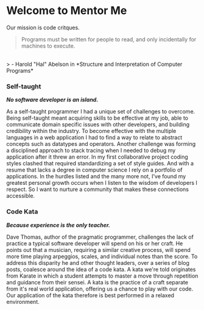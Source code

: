 # Welcome to Mentor Me
Our mission is code critques.

> Programs must be written for people to read, and only incidentally for machines to execute.
<br/>
> - Harold "Hal" Abelson in *Structure and Interpretation of Computer Programs*

### Self-taught
_**No software developer is an island.**_

As a self-taught programmer I had a unique set of challenges to overcome. Being self-taught meant acquiring skills to be effective at my job, able to communicate domain specific issues with other developers, and building credibility within the industry. To become effective with the multiple languages in a web application I had to find a way to relate to abstract concepts such as datatypes and operators. Another challenge was forming a disciplined approach to stack tracing when I needed to debug my application after it threw an error. In my first collaborative project coding styles clashed that required standardizing a set of style guides. And with a resume that lacks a degree in computer science I rely on a portfolio of applications. In the hurdles listed and the many more not, I've found my greatest personal growth occurs when I listen to the wisdom of developers I respect. So I want to nurture a community that makes these connections accessible.

### Code Kata
_**Because experience is the only teacher.**_

Dave Thomas, author of the pragmatic programmer, challenges the lack of practice a typical software developer will spend on his or her craft. He points out that a musician, requiring a similar creative process, will spend more time playing arpeggios, scales, and individual notes than the score. To address this disparity he and other thought leaders, over a series of blog posts, coalesce around the idea of a code kata. A kata we're told originates from Karate in which a student attempts to master a move through repetition and guidance from their sensei. A kata is the practice of a craft separate from it's real world application, offering us a chance to play with our code. Our application of the kata therefore is best performed in a relaxed environment.
